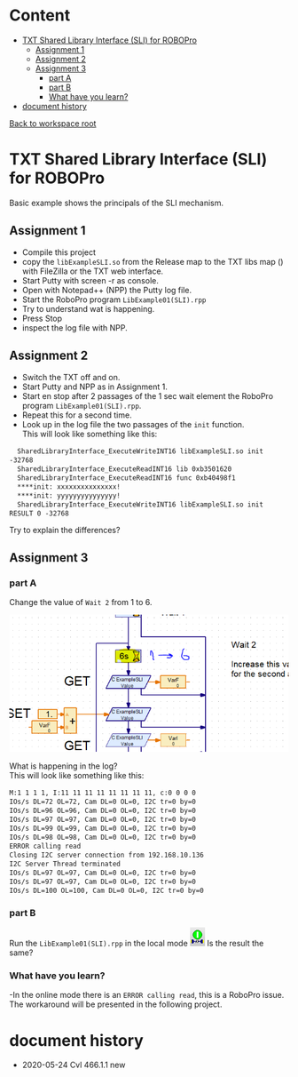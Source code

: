 # Content
<!-- TOC depthFrom:1 depthTo:6 withLinks:1 updateOnSave:1 orderedList:0 -->

- [TXT Shared Library Interface (SLI) for ROBOPro](#txt-shared-library-interface-sli-for-robopro)
	- [Assignment 1](#assignment-1)
	- [Assignment 2](#assignment-2)
	- [Assignment 3](#assignment-3)
		- [part A](#part-a)
		- [part B](#part-b)
		- [What have you learn?](#what-have-you-learn)
- [document history <a id="history"></a>](#document-history-a-idhistorya)

<!-- /TOC --> 

[Back to workspace root](../README.md)
# TXT Shared Library Interface (SLI) for ROBOPro
Basic example shows  the principals of the SLI mechanism.

## Assignment 1 
- Compile this project
- copy the `libExampleSLI.so` from the Release map to the TXT libs map () with FileZilla or the TXT web interface.
- Start Putty with screen -r as console.
- Open with Notepad++ (NPP) the Putty log file.
- Start the RoboPro program `LibExample01(SLI).rpp`
- Try to understand wat is happening.
- Press Stop
- inspect the log file with NPP.

## Assignment 2
- Switch the TXT off and on.
- Start Putty and NPP as in Assignment 1.
- Start en stop after 2 passages of the 1 sec wait element the RoboPro program `LibExample01(SLI).rpp`.
- Repeat this for a second time.
- Look up in the log file the  two passages of the `init` function.<br/>
  This will look like something like this:
```
  SharedLibraryInterface_ExecuteWriteINT16 libExampleSLI.so init -32768
  SharedLibraryInterface_ExecuteReadINT16 lib 0xb3501620
  SharedLibraryInterface_ExecuteReadINT16 func 0xb40498f1
  ****init: xxxxxxxxxxxxxxx!
  ****init: yyyyyyyyyyyyyyy!
  SharedLibraryInterface_ExecuteWriteINT16 libExampleSLI.so init RESULT 0 -32768
```
  Try to explain the differences?
  
## Assignment 3
### part A
Change the value of `Wait 2` from 1 to 6.<br/>

![Change Wait2 ](./docs/assigenment3.png) 
  
What is happening in the log?<br/>
This will look like something like this:
```
M:1 1 1 1, I:11 11 11 11 11 11 11 11, c:0 0 0 0
IOs/s DL=72 OL=72, Cam DL=0 OL=0, I2C tr=0 by=0
IOs/s DL=96 OL=96, Cam DL=0 OL=0, I2C tr=0 by=0
IOs/s DL=97 OL=97, Cam DL=0 OL=0, I2C tr=0 by=0
IOs/s DL=99 OL=99, Cam DL=0 OL=0, I2C tr=0 by=0
IOs/s DL=98 OL=98, Cam DL=0 OL=0, I2C tr=0 by=0
ERROR calling read
Closing I2C server connection from 192.168.10.136
I2C Server Thread terminated
IOs/s DL=97 OL=97, Cam DL=0 OL=0, I2C tr=0 by=0
IOs/s DL=97 OL=97, Cam DL=0 OL=0, I2C tr=0 by=0
IOs/s DL=100 OL=100, Cam DL=0 OL=0, I2C tr=0 by=0
```
### part B
Run the `LibExample01(SLI).rpp` in the local mode ![local](./docs/download.png)
Is the result the same?
  
### What have you learn?
-In the online mode there is an `ERROR calling read`, this is a RoboPro issue.<br/>
  The workaround will be presented in the following project.   

# document history <a id="history"></a>
- 2020-05-24 Cvl 466.1.1 new